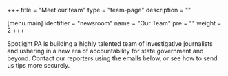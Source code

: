 +++
title = "Meet our team"
type = "team-page"
description = ""

[menu.main]
    identifier = "newsroom"
    name = "Our Team"
    pre = ""
    weight = 2
+++

Spotlight PA is building a highly talented team of investigative journalists and ushering in a new era of accountability for state government and beyond. Contact our reporters using the emails below, or see how to send us tips more securely.
